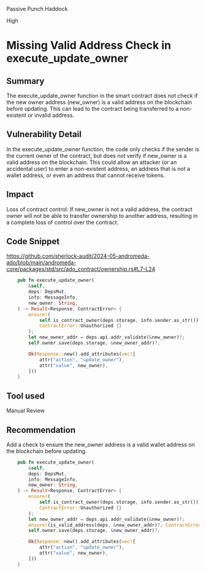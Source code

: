 Passive Punch Haddock

High

# Missing Valid Address Check in execute_update_owner

## Summary
The execute_update_owner function in the smart contract does not check if the new owner address (new_owner) is a valid address on the blockchain before updating. This can lead to the contract being transferred to a non-existent or invalid address.

## Vulnerability Detail
In the execute_update_owner function, the code only checks if the sender is the current owner of the contract, but does not verify if new_owner is a valid address on the blockchain. This could allow an attacker (or an accidental user) to enter a non-existent address, an address that is not a wallet address, or even an address that cannot receive tokens.

## Impact
Loss of contract control: If new_owner is not a valid address, the contract owner will not be able to transfer ownership to another address, resulting in a complete loss of control over the contract.

## Code Snippet
https://github.com/sherlock-audit/2024-05-andromeda-ado/blob/main/andromeda-core/packages/std/src/ado_contract/ownership.rs#L7-L24

```rust
    pub fn execute_update_owner(
        &self,
        deps: DepsMut,
        info: MessageInfo,
        new_owner: String,
    ) -> Result<Response, ContractError> {
        ensure!(
            self.is_contract_owner(deps.storage, info.sender.as_str())?,
            ContractError::Unauthorized {}
        );
        let new_owner_addr = deps.api.addr_validate(&new_owner)?;
        self.owner.save(deps.storage, &new_owner_addr)?;

        Ok(Response::new().add_attributes(vec![
            attr("action", "update_owner"),
            attr("value", new_owner),
        ]))
    }
```

## Tool used

Manual Review

## Recommendation
Add a check to ensure the new_owner address is a valid wallet address on the blockchain before updating.

```rust
    pub fn execute_update_owner(
        &self,
        deps: DepsMut,
        info: MessageInfo,
        new_owner: String,
    ) -> Result<Response, ContractError> {
        ensure!(
            self.is_contract_owner(deps.storage, info.sender.as_str())?,
            ContractError::Unauthorized {}
        );
        let new_owner_addr = deps.api.addr_validate(&new_owner)?;
        ensure!(is_valid_address(deps, &new_owner_addr)?, ContractError::InvalidAddress {}); 
        self.owner.save(deps.storage, &new_owner_addr)?;

        Ok(Response::new().add_attributes(vec![
            attr("action", "update_owner"),
            attr("value", new_owner),
        ]))
    }
```